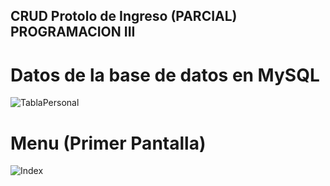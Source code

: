 ## CRUD Protolo de Ingreso (PARCIAL) PROGRAMACION III

# Datos de la base de datos en MySQL 
![TablaPersonal](/bd.jpg)

# Menu (Primer Pantalla)
![Index](/Index.php.jpg)

